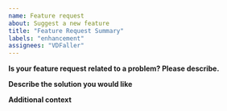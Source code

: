 ```yaml
---
name: Feature request
about: Suggest a new feature
title: "Feature Request Summary"
labels: "enhancement"
assignees: "VDFaller"
---
```


**Is your feature request related to a problem? Please describe.**

<!-- A clear and concise description of what the problem is. Ex. I'm always frustrated when ... -->

**Describe the solution you would like**

<!-- A clear and concise description of what you want to happen. -->

**Additional context**

<!-- Add any other context or screenshots about the feature request here. -->
